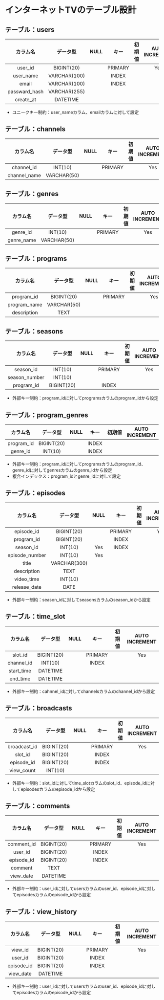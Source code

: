 # インターネットTVのテーブル設計
## テーブル：users
|カラム名|データ型|NULL|キー|初期値|AUTO<br>INCREMENT|
|:--:|:--:|:--:|:--:|:--:|:--:|
|user_id|BIGINT(20)||PRIMARY||Yes|
|user_name|VARCHAR(100)||INDEX||
|email|VARCHAR(100)||INDEX||
|passward_hash|VARCHAR(255)||||
|create_at|DATETIME|||||
* ユニークキー制約：user_nameカラム、emailカラムに対して設定
## テーブル：channels
|カラム名|データ型|NULL|キー|初期値|AUTO<br>INCREMENT|
|:--:|:--:|:--:|:--:|:--:|:--:|
|channel_id|INT(10)||PRIMARY||Yes|
|channel_name|VARCHAR(50)|||||
## テーブル：genres
|カラム名|データ型|NULL|キー|初期値|AUTO<br>INCREMENT|
|:--:|:--:|:--:|:--:|:--:|:--:|
|genre_id|INT(10)||PRIMARY||Yes|
|genre_name|VARCHAR(50)|||||
## テーブル：programs
|カラム名|データ型|NULL|キー|初期値|AUTO<br>INCREMENT|
|:--:|:--:|:--:|:--:|:--:|:--:|
|program_id|BIGINT(20)||PRIMARY||Yes|
|program_name|VARCHAR(50)|||||
|description|TEXT|||||
## テーブル：seasons
|カラム名|データ型|NULL|キー|初期値|AUTO<br>INCREMENT|
|:--:|:--:|:--:|:--:|:--:|:--:|
|season_id|INT(10)||PRIMARY||Yes|
|season_number|INT(10)|||||
|program_id|BIGINT(20)||INDEX|||
* 外部キー制約：program_idに対してprogramsカラムのprogram_idから設定
## テーブル：program_genres
|カラム名|データ型|NULL|キー|初期値|AUTO<br>INCREMENT|
|:--:|:--:|:--:|:--:|:--:|:--:|
|program_id|BIGINT(20)||INDEX|||
|genre_id|INT(10)||INDEX|||
* 外部キー制約：program_idに対してprogramsカラムのprogram_id、genre_idに対してgenresカラムのgenre_idから設定
* 複合インデックス：program_idとgenre_idに対して設定
## テーブル：episodes
|カラム名|データ型|NULL|キー|初期値|AUTO<br>INCREMENT|
|:--:|:--:|:--:|:--:|:--:|:--:|
|episode_id|BIGINT(20)||PRIMARY||Yes|
|program_id|BIGINT(20)||INDEX|||
|season_id|INT(10)|Yes|INDEX|||
|episode_number|INT(10)|Yes||||
|title|VARCHAR(300)|||||
|description|TEXT|||||
|video_time|INT(10)|||||
|release_date|DATE|||||
* 外部キー制約：season_idに対してseasonsカラムのseason_idから設定
## テーブル：time_slot
|カラム名|データ型|NULL|キー|初期値|AUTO<br>INCREMENT|
|:--:|:--:|:--:|:--:|:--:|:--:|
|slot_id|BIGINT(20)||PRIMARY||Yes|
|channel_id|INT(10)||INDEX|||
|start_time|DATETIME|||||
|end_time|DATETIME|||||
* 外部キー制約：cahnnel_idに対してchannelsカラムのchannel_idから設定
## テーブル：broadcasts
|カラム名|データ型|NULL|キー|初期値|AUTO<br>INCREMENT|
|:--:|:--:|:--:|:--:|:--:|:--:|
|broadcast_id|BIGINT(20)||PRIMARY||Yes|
|slot_id|BIGINT(20)||INDEX|||
|episode_id|BIGINT(20)||INDEX|||
|view_count|INT(10)|||||
* 外部キー制約：slot_idに対してtime_slotカラムのslot_id、episode_idに対してepisodesカラムのepisode_idから設定
## テーブル：comments
|カラム名|データ型|NULL|キー|初期値|AUTO<br>INCREMENT|
|:--:|:--:|:--:|:--:|:--:|:--:|
|comment_id|BIGINT(20)||PRIMARY||Yes|
|user_id|BIGINT(20)||INDEX|||
|episode_id|BIGINT(20)||INDEX|||
|comment|TEXT|||||
|view_date|DATETIME|||||
* 外部キー制約：user_idに対してusersカラムのuser_id、episode_idに対してepisodesカラムのepisode_idから設定
## テーブル：view_history
|カラム名|データ型|NULL|キー|初期値|AUTO<br>INCREMENT|
|:--:|:--:|:--:|:--:|:--:|:--:|
|view_id|BIGINT(20)||PRIMARY||Yes|
|user_id|BIGINT(20)||INDEX|||
|episode_id|BIGINT(20)||INDEX|||
|view_date|DATETIME|||||
* 外部キー制約：user_idに対してusersカラムのuser_id、episode_idに対してepisodesカラムのepisode_idから設定
